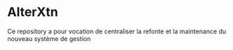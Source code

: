 # AlterXtn
Ce repository a pour vocation de centraliser la refonte et la maintenance du nouveau système de gestion
